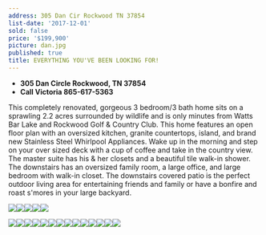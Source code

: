 ```yaml
---
address: 305 Dan Cir Rockwood TN 37854
list-date: '2017-12-01'
sold: false
price: '$199,900'
picture: dan.jpg
published: true
title: EVERYTHING YOU'VE BEEN LOOKING FOR!
---
```



* **305 Dan Circle Rockwood, TN 37854**
* **Call Victoria 865-617-5363**

This completely renovated, gorgeous 3 bedroom/3 bath home sits on a sprawling 2.2 acres surrounded by wildlife and is only minutes from Watts Bar Lake and Rockwood Golf & Country Club. This home features an open floor plan with an oversized kitchen, granite countertops, island, and brand new Stainless Steel Whirlpool Appliances. Wake up in the morning and step on your over sized deck with a cup of coffee and take in the country view. The master suite has his & her closets and a beautiful tile walk-in shower. The downstairs has an oversized family room, a large office, and large bedroom with walk-in closet. The downstairs covered patio is the perfect outdoor living area for entertaining friends and family or have a bonfire and roast s'mores in your large backyard.

![](/uploads/versions/1-3---x----3600-2164x---.jpg)![](/uploads/versions/3-1---x----3600-2417x---.jpg)![](/uploads/versions/5-2---x----3600-2403x---.jpg)![](/uploads/versions/6-2---x----3600-2403x---.jpg)![](/uploads/versions/dan---x----3600-2421x---.jpg)

![](/uploads/versions/7b---x----3600-2438x---.jpg)![](/uploads/versions/10-1---x----3600-2403x---.jpg)![](/uploads/versions/11-2---x----3600-2403x---.jpg)![](/uploads/versions/12-1---x----3600-2403x---.jpg)![](/uploads/versions/14-3---x----3600-2413x---.jpg)![](/uploads/versions/15-2---x----3600-2412x---.jpg)![](/uploads/versions/15a---x----3600-2421x---.jpg)![](/uploads/versions/17-2---x----3600-2403x---.jpg)![](/uploads/versions/18-2---x----3600-2403x---.jpg)![](/uploads/versions/16-2---x----3600-2437x---.jpg)![](/uploads/versions/19-2---x----3600-2410x---.jpg)![](/uploads/versions/21-2---x----3600-2411x---.jpg)![](/uploads/versions/26-1---x----3600-2427x---.jpg)![](/uploads/versions/2-1---x----2659-1927x---.jpg)